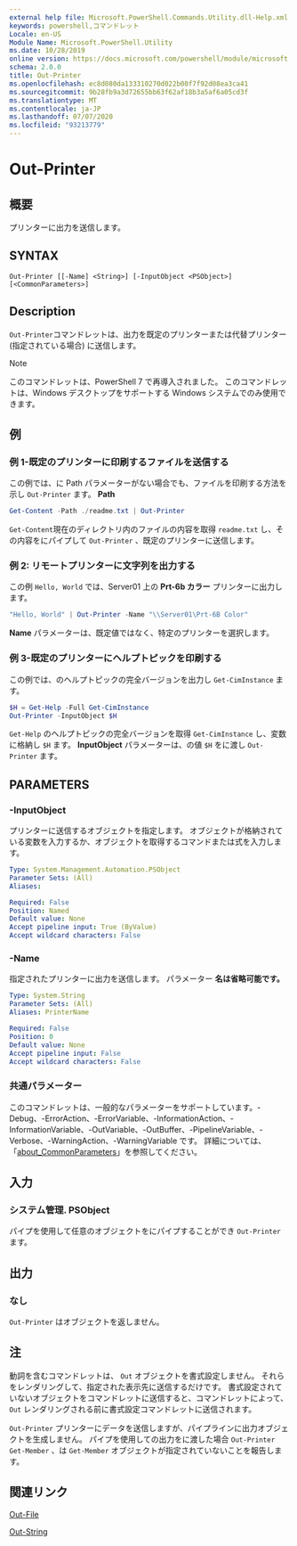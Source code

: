 ```yaml
---
external help file: Microsoft.PowerShell.Commands.Utility.dll-Help.xml
keywords: powershell,コマンドレット
Locale: en-US
Module Name: Microsoft.PowerShell.Utility
ms.date: 10/28/2019
online version: https://docs.microsoft.com/powershell/module/microsoft.powershell.utility/out-printer?view=powershell-5.1&WT.mc_id=ps-gethelp
schema: 2.0.0
title: Out-Printer
ms.openlocfilehash: ec8d080da133310270d022b00f7f92d08ea3ca41
ms.sourcegitcommit: 9b28fb9a3d72655bb63f62af18b3a5af6a05cd3f
ms.translationtype: MT
ms.contentlocale: ja-JP
ms.lasthandoff: 07/07/2020
ms.locfileid: "93213779"
---
```

# Out-Printer

## 概要
プリンターに出力を送信します。

## SYNTAX

```
Out-Printer [[-Name] <String>] [-InputObject <PSObject>] [<CommonParameters>]
```

## Description

`Out-Printer`コマンドレットは、出力を既定のプリンターまたは代替プリンター (指定されている場合) に送信します。

> [!NOTE]
> このコマンドレットは、PowerShell 7 で再導入されました。 このコマンドレットは、Windows デスクトップをサポートする Windows システムでのみ使用できます。

## 例

### 例 1-既定のプリンターに印刷するファイルを送信する

この例では、に Path パラメーターがない場合でも、ファイルを印刷する方法を示し `Out-Printer` ます。 **Path**

```powershell
Get-Content -Path ./readme.txt | Out-Printer
```

`Get-Content`現在のディレクトリ内のファイルの内容を取得 `readme.txt` し、その内容をにパイプして `Out-Printer` 、既定のプリンターに送信します。

### 例 2: リモートプリンターに文字列を出力する

この例 `Hello, World` では、Server01 上の **Prt-6b カラー** プリンターに出力します。

```powershell
"Hello, World" | Out-Printer -Name "\\Server01\Prt-6B Color"
```

**Name** パラメーターは、既定値ではなく、特定のプリンターを選択します。

### 例 3-既定のプリンターにヘルプトピックを印刷する

この例では、のヘルプトピックの完全バージョンを出力し `Get-CimInstance` ます。

```powershell
$H = Get-Help -Full Get-CimInstance
Out-Printer -InputObject $H
```

`Get-Help` のヘルプトピックの完全バージョンを取得 `Get-CimInstance` し、変数に格納し `$H` ます。 **InputObject** パラメーターは、の値 `$H` をに渡し `Out-Printer` ます。

## PARAMETERS

### -InputObject

プリンターに送信するオブジェクトを指定します。 オブジェクトが格納されている変数を入力するか、オブジェクトを取得するコマンドまたは式を入力します。

```yaml
Type: System.Management.Automation.PSObject
Parameter Sets: (All)
Aliases:

Required: False
Position: Named
Default value: None
Accept pipeline input: True (ByValue)
Accept wildcard characters: False
```

### -Name

指定されたプリンターに出力を送信します。 パラメーター **名は省略可能です。**

```yaml
Type: System.String
Parameter Sets: (All)
Aliases: PrinterName

Required: False
Position: 0
Default value: None
Accept pipeline input: False
Accept wildcard characters: False
```

### 共通パラメーター

このコマンドレットは、一般的なパラメーターをサポートしています。-Debug、-ErrorAction、-ErrorVariable、-InformationAction、-InformationVariable、-OutVariable、-OutBuffer、-PipelineVariable、-Verbose、-WarningAction、-WarningVariable です。 詳細については、「[about_CommonParameters](https://go.microsoft.com/fwlink/?LinkID=113216)」を参照してください。

## 入力

### システム管理. PSObject

パイプを使用して任意のオブジェクトをにパイプすることができ `Out-Printer` ます。

## 出力

### なし

`Out-Printer` はオブジェクトを返しません。

## 注

動詞を含むコマンドレットは、 `Out` オブジェクトを書式設定しません。 それらをレンダリングして、指定された表示先に送信するだけです。 書式設定されていないオブジェクトをコマンドレットに送信すると、コマンドレットによって、 `Out` レンダリングされる前に書式設定コマンドレットに送信されます。

`Out-Printer` プリンターにデータを送信しますが、パイプラインに出力オブジェクトを生成しません。 パイプを使用しての出力をに渡した場合 `Out-Printer` `Get-Member` 、は `Get-Member` オブジェクトが指定されていないことを報告します。

## 関連リンク

[Out-File](Out-File.md)

[Out-String](Out-String.md)
